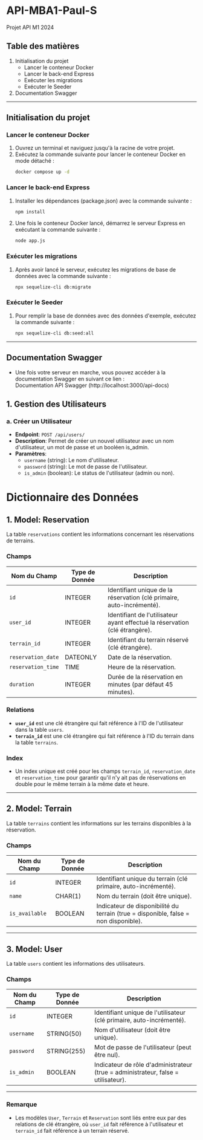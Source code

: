 # API-MBA1-Paul-S
Projet API M1 2024

## Table des matières

1. Initialisation du projet
    - Lancer le conteneur Docker
    - Lancer le back-end Express
    - Exécuter les migrations
    - Exécuter le Seeder
2. Documentation Swagger

---

## Initialisation du projet

### Lancer le conteneur Docker
1. Ouvrez un terminal et naviguez jusqu'à la racine de votre projet.
2. Exécutez la commande suivante pour lancer le conteneur Docker en mode détaché :
   ```bash
   docker compose up -d
   ```
   

### Lancer le back-end Express
1. Installer les dépendances (package.json) avec la commande suivante : 
    ```bash
    npm install
    ```
2. Une fois le conteneur Docker lancé, démarrez le serveur Express en exécutant la commande suivante :
   ```bash
   node app.js
   ```

### Exécuter les migrations
1. Après avoir lancé le serveur, exécutez les migrations de base de données avec la commande suivante :
   ```bash
   npx sequelize-cli db:migrate
   ```

### Exécuter le Seeder
1. Pour remplir la base de données avec des données d'exemple, exécutez la commande suivante :
   ```bash
   npx sequelize-cli db:seed:all
   ```

---

## Documentation Swagger

- Une fois votre serveur en marche, vous pouvez accéder à la documentation Swagger en suivant ce lien :  
  Documentation API Swagger (http://localhost:3000/api-docs)

## 1. **Gestion des Utilisateurs**

### a. **Créer un Utilisateur**
- **Endpoint**: `POST /api/users/`
- **Description**: Permet de créer un nouvel utilisateur avec un nom d'utilisateur, un mot de passe et un booléen is_admin.
- **Paramètres**:
    - `username` (string): Le nom d'utilisateur.
    - `password` (string): Le mot de passe de l'utilisateur.
    - `is_admin` (boolean): Le status de l'utilisateur (admin ou non).

# Dictionnaire des Données

## 1. **Model: Reservation**
La table `reservations` contient les informations concernant les réservations de terrains.

### Champs

| Nom du Champ         | Type de Donnée      | Description                                                                 |
|----------------------|---------------------|-----------------------------------------------------------------------------|
| `id`                 | INTEGER             | Identifiant unique de la réservation (clé primaire, auto-incrémenté).        |
| `user_id`            | INTEGER             | Identifiant de l'utilisateur ayant effectué la réservation (clé étrangère). |
| `terrain_id`         | INTEGER             | Identifiant du terrain réservé (clé étrangère).                             |
| `reservation_date`   | DATEONLY            | Date de la réservation.                                                     |
| `reservation_time`   | TIME                | Heure de la réservation.                                                    |
| `duration`           | INTEGER             | Durée de la réservation en minutes (par défaut 45 minutes).                 |

### Relations
- **`user_id`** est une clé étrangère qui fait référence à l'ID de l'utilisateur dans la table `users`.
- **`terrain_id`** est une clé étrangère qui fait référence à l'ID du terrain dans la table `terrains`.

### Index
- Un index unique est créé pour les champs `terrain_id`, `reservation_date` et `reservation_time` pour garantir qu'il n'y ait pas de réservations en double pour le même terrain à la même date et heure.

---

## 2. **Model: Terrain**
La table `terrains` contient les informations sur les terrains disponibles à la réservation.

### Champs

| Nom du Champ     | Type de Donnée  | Description                                                                         |
|------------------|-----------------|-------------------------------------------------------------------------------------|
| `id`             | INTEGER         | Identifiant unique du terrain (clé primaire, auto-incrémenté).                      |
| `name`           | CHAR(1)         | Nom du terrain (doit être unique).                                                  |
| `is_available`   | BOOLEAN         | Indicateur de disponibilité du terrain (true = disponible, false = non disponible). |

---

## 3. **Model: User**
La table `users` contient les informations des utilisateurs.

### Champs

| Nom du Champ     | Type de Donnée  | Description                                                                         |
|------------------|-----------------|-------------------------------------------------------------------------------------|
| `id`             | INTEGER         | Identifiant unique de l'utilisateur (clé primaire, auto-incrémenté).                |
| `username`       | STRING(50)      | Nom d'utilisateur (doit être unique).                                               |
| `password`       | STRING(255)     | Mot de passe de l'utilisateur (peut être nul).                                      |
| `is_admin`       | BOOLEAN         | Indicateur de rôle d'administrateur (true = administrateur, false = utilisateur).    |

---

### Remarque
- Les modèles `User`, `Terrain` et `Reservation` sont liés entre eux par des relations de clé étrangère, où `user_id` fait référence à l'utilisateur et `terrain_id` fait référence à un terrain réservé.
